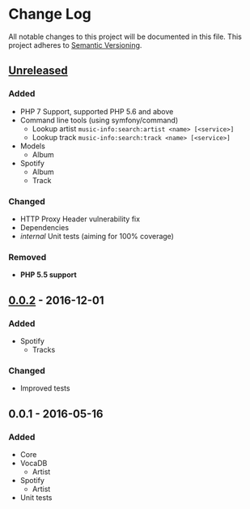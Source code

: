# Change Log
All notable changes to this project will be documented in this file.
This project adheres to [Semantic Versioning](http://semver.org/).

## [Unreleased]
### Added
- PHP 7 Support, supported PHP 5.6 and above
- Command line tools (using symfony/command)
    - Lookup artist `music-info:search:artist <name> [<service>]`
    - Lookup track `music-info:search:track <name> [<service>]`
- Models
    - Album
- Spotify
    - Album
    - Track

### Changed
- HTTP Proxy Header vulnerability fix
- Dependencies
- _internal_ Unit tests (aiming for 100% coverage)

### Removed
- **PHP 5.5 support**

## [0.0.2] - 2016-12-01
### Added
- Spotify
	- Tracks

### Changed
- Improved tests

## 0.0.1 - 2016-05-16
### Added
- Core
- VocaDB
	- Artist
- Spotify
	- Artist
- Unit tests

[Unreleased]: https://github.com/PBXg33k/php-music-info/compare/v0.0.2...HEAD
[0.0.2]: https://github.com/PBXg33k/php-music-info/compare/v0.0.1...v0.0.2
